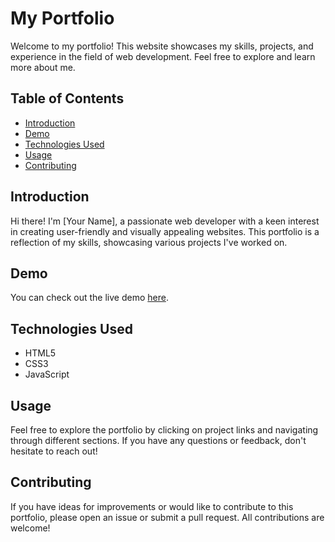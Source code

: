 # My Portfolio

Welcome to my portfolio! This website showcases my skills, projects, and experience in the field of web development. Feel free to explore and learn more about me.

## Table of Contents
- [Introduction](#introduction)
- [Demo](#demo)
- [Technologies Used](#technologies-used)
- [Usage](#usage)
- [Contributing](#contributing)
  
## Introduction

Hi there! I'm [Your Name], a passionate web developer with a keen interest in creating user-friendly and visually appealing websites. This portfolio is a reflection of my skills, showcasing various projects I've worked on.

## Demo

You can check out the live demo [here](#your-portfolio-live-link).

## Technologies Used

- HTML5
- CSS3
- JavaScript

## Usage

Feel free to explore the portfolio by clicking on project links and navigating through different sections. If you have any questions or feedback, don't hesitate to reach out!

## Contributing

If you have ideas for improvements or would like to contribute to this portfolio, please open an issue or submit a pull request. All contributions are welcome!


